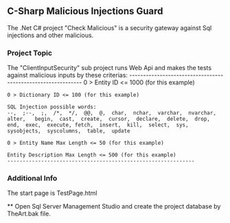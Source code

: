 ## C-Sharp Malicious Injections Guard

The .Net C# project "Check Malicious" is a security gateway against Sql injections and other malicious.

### Project Topic

The "ClientInputSecurity" sub project runs Web Api and makes the tests against malicious inputs by these criterias:
	-------------------------------------------------------------
	0 > Entity ID <= 1000 (for this example)

	0 > Dictionary ID <= 100 (for this example)

	SQL Injection possible words:
	--,  ;--,  ;,  /*,  */,  @@,  @,  char,  nchar,  varchar,  nvarchar,  alter,   begin,  cast,  create,  cursor,  declare,  delete,  drop,  end,  exec,  execute, fetch,  insert,  kill,  select,  sys,  sysobjects,  syscolumns,  table,  update

	0 > Entity Name Max Length <= 50 (for this example)

	Entity Description Max Length <= 500 (for this example)
	-------------------------------------------------------------

### Additional Info	

The start page is TestPage.html

** Open Sql Server Management Studio and create the project database by TheArt.bak file.

